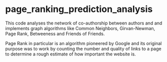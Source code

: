 # page_ranking_prediction_analysis

This code analyses the network of co-authorship between authors and and implements graph algorithms like Common Neighbors, Girvan-Newman, Page Rank, Betweeness and Friends of Friends.

Page Rank in particular is an algorithm pioneered by Google and its original purpose was to work by counting the number and quality of links to a page to determine a rough estimate of how important the website is. 
